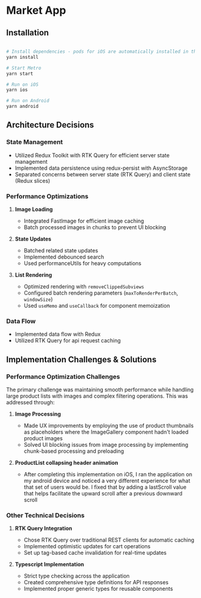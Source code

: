 # Market App

## Installation

```bash

# Install dependencies - pods for iOS are automatically installed in the postinstall command
yarn install

# Start Metro
yarn start

# Run on iOS
yarn ios

# Run on Android
yarn android
```

## Architecture Decisions

### State Management

- Utilized Redux Toolkit with RTK Query for efficient server state management
- Implemented data persistence using redux-persist with AsyncStorage
- Separated concerns between server state (RTK Query) and client state (Redux slices)

### Performance Optimizations

1. **Image Loading**

   - Integrated FastImage for efficient image caching
   - Batch processed images in chunks to prevent UI blocking

2. **State Updates**

   - Batched related state updates
   - Implemented debounced search
   - Used performanceUtils for heavy computations

3. **List Rendering**

   - Optimized rendering with `removeClippedSubviews`
   - Configured batch rendering parameters (`maxToRenderPerBatch`, `windowSize`)
   - Used `useMemo` and `useCallback` for component memoization

### Data Flow

- Implemented data flow with Redux
- Utilized RTK Query for api request caching

## Implementation Challenges & Solutions

### Performance Optimization Challenges

The primary challenge was maintaining smooth performance while handling large product lists with images and complex filtering operations. This was addressed through:

1. **Image Processing**

   - Made UX improvements by employing the use of product thumbnails as placeholders where the ImageGallery component hadn't loaded product images
   - Solved UI blocking issues from image processing by implementing chunk-based processing and preloading

2. **ProductList collapsing header animation**

   - After completing this implementation on iOS, I ran the application on my android device and noticed a very different experience for what that set of users would be. I fixed that by adding a lastScroll value that helps facilitate the upward scroll after a previous downward scroll

### Other Technical Decisions

1. **RTK Query Integration**

   - Chose RTK Query over traditional REST clients for automatic caching
   - Implemented optimistic updates for cart operations
   - Set up tag-based cache invalidation for real-time updates

2. **Typescript Implementation**
   - Strict type checking across the application
   - Created comprehensive type definitions for API responses
   - Implemented proper generic types for reusable components

